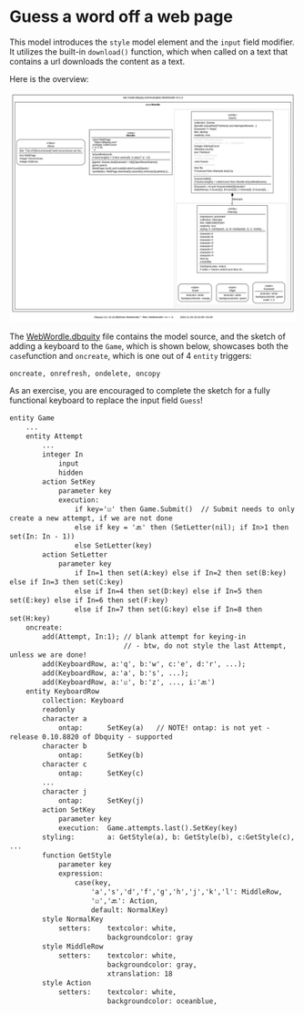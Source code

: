 # Guess a word off a web page

This model introduces the `style` model element and the `input` field modifier. It utilizes the built-in `download()` function, which when called on a text that contains a url downloads the content as a text.

Here is the overview:

![](WebWordle.dbquity.svg)

The [WebWordle.dbquity](WebWordle.dbquity) file contains the model source, and the sketch of adding a keyboard to the `Game`, which is shown below, showcases both the `case`function and `oncreate`, which is one out of 4 `entity` triggers:

```dbquity
oncreate, onrefresh, ondelete, oncopy
```

As an exercise, you are encouraged to complete the sketch for a fully functional keyboard to replace the input field `Guess`!

```dbquity
entity Game
    ...
    entity Attempt
        ...
        integer In
            input
            hidden
        action SetKey
            parameter key
            execution:
                if key='☑️' then Game.Submit()  // Submit needs to only create a new attempt, if we are not done
                else if key = '🔙' then (SetLetter(nil); if In>1 then set(In: In - 1))
                else SetLetter(key)
        action SetLetter
            parameter key
                if In=1 then set(A:key) else if In=2 then set(B:key) else if In=3 then set(C:key)
                else if In=4 then set(D:key) else if In=5 then set(E:key) else if In=6 then set(F:key)
                else if In=7 then set(G:key) else if In=8 then set(H:key)
    oncreate:
        add(Attempt, In:1); // blank attempt for keying-in
                            // - btw, do not style the last Attempt, unless we are done!
        add(KeyboardRow, a:'q', b:'w', c:'e', d:'r', ...);
        add(KeyboardRow, a:'a', b:'s', ...);
        add(KeyboardRow, a:'☑️', b:'z', ..., i:'🔙')
    entity KeyboardRow
        collection: Keyboard
        readonly
        character a
            ontap:      SetKey(a)   // NOTE! ontap: is not yet - release 0.10.8820 of Dbquity - supported
        character b
            ontap:      SetKey(b)
        character c
            ontap:      SetKey(c)
        ...
        character j
            ontap:      SetKey(j)
        action SetKey
            parameter key
            execution:  Game.attempts.last().SetKey(key)
        styling:        a: GetStyle(a), b: GetStyle(b), c:GetStyle(c), ...
        function GetStyle
            parameter key
            expression:
                case(key,
                    'a','s','d','f','g','h','j','k','l': MiddleRow,
                    '☑️','🔙': Action,
                    default: NormalKey)
        style NormalKey
            setters:    textcolor: white,
                        backgroundcolor: gray
        style MiddleRow
            setters:    textcolor: white,
                        backgroundcolor: gray,
                        xtranslation: 18 
        style Action
            setters:    textcolor: white,
                        backgroundcolor: oceanblue,
                        
```

